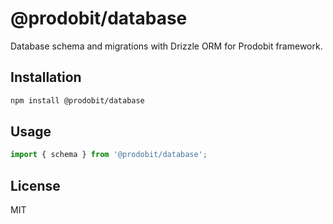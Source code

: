 # @prodobit/database

Database schema and migrations with Drizzle ORM for Prodobit framework.

## Installation

```bash
npm install @prodobit/database
```

## Usage

```typescript
import { schema } from '@prodobit/database';
```

## License

MIT